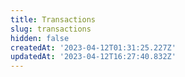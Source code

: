 ```yaml
---
title: Transactions
slug: transactions
hidden: false
createdAt: '2023-04-12T01:31:25.227Z'
updatedAt: '2023-04-12T16:27:40.832Z'
---
```

